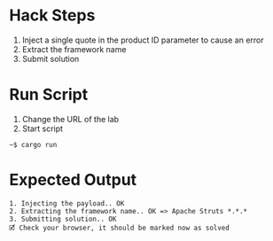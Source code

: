 # Hack Steps

1. Inject a single quote in the product ID parameter to cause an error
2. Extract the framework name
3. Submit solution

# Run Script

1. Change the URL of the lab
2. Start script

```
~$ cargo run
```

# Expected Output

```
1. Injecting the payload.. OK
2. Extracting the framework name.. OK => Apache Struts *.*.*
3. Submitting solution.. OK
🗹 Check your browser, it should be marked now as solved
```
